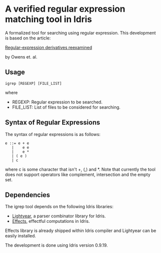 A verified regular expression matching tool in Idris
===================================

A formalized tool for searching using regular expression. This development is based on the article:

[Regular-expression derivatives reexamined](https://www.mpi-sws.org/~turon/re-deriv.pdf)

by Owens et. al.

Usage
-----

    igrep [REGEXP] [FILE_LIST]

where

- REGEXP: Regular expression to be searched.
- FILE_LIST: List of files to be considered for searching.


Syntax of Regular Expressions
------------------------

The syntax of regular expressions is as follows:

    e ::= e + e
       |    e e
       |    e *
       | ( e )
       | c

where c is some character that isn't +, (,) and *.
Note that currently the tool does not support operators like
complement, intersection and the empty set.


Dependencies
-----------

The igrep tool depends on the following Idris libraries:

- [Lightyear](https://github.com/ziman/lightyear), a parser combinator
library for Idris.
- [Effects](https://github.com/idris-lang/Idris-dev/tree/master/libs/effects),
effectful computations in Idris.

Effects library is already shipped within Idris compiler and Lightyear
can be easily installed.

The development is done using Idris version 0.9.19.
